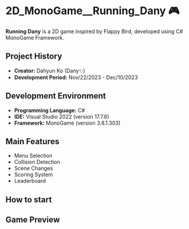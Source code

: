 # 2D_MonoGame\_\_Running_Dany 🎮

**Running Dany** is a 2D game inspired by Flappy Bird, developed using C# MonoGame Framework.

## Project History

- **Creator:** Dahyun Ko (Dany✨)
- **Development Period:** Nov/22/2023 - Dec/10/2023

## Development Environment

- **Programming Language:** C#
- **IDE:** Visual Studio 2022 (version 17.7.6)
- **Framework:** MonoGame (version 3.8.1.303)

## Main Features

- Menu Selection
- Collision Detection
- Scene Changes
- Scoring System
- Leaderboard

## How to start

<!-- Add instructions on how to get the project up and running -->

## Game Preview
